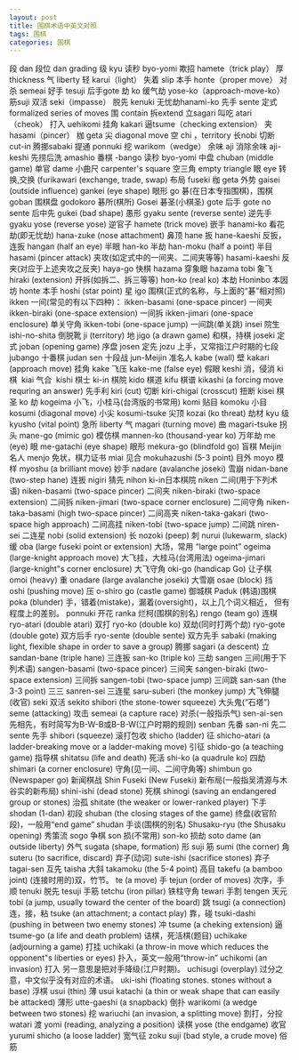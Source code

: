 ```yaml
---
layout: post
title: 围棋术语中英文对照
tags: 围棋
categories: 围棋
---
```


段 dan
段位 dan grading
级 kyu
读秒 byo-yomi
欺招 hamete（trick play）
厚 thickness
气 liberty
轻 karui（light）
失着 slip
本手 honte（proper move）
对杀 semeai
好手 tesuji
后手gote
劫 ko
缓气劫 yose-ko（approach-move-ko）
筋suji
双活 seki（impasse）
脱先 kenuki
无忧劫hanami-ko
先手 sente
定式 formalized series of moves
围 contain
拆extend
立sagari
叫吃 atari（cheok）
打入 uehikomi
挂角 kakari
逼tsume（checking extension）
夹hasami（pincer）
枷 geta
尖 diagonal move
空 chi ，territory
长nobi
切断 cut-in
腾挪sabaki
提通 ponnuki
挖 warikom（wedge）
余味 aji
消除余味 aji-keshi
先捞后洗 amashio
番棋 -bango
读秒 byo-yomi
中盘 chuban (middle game)
单官 dame
小曲尺 carpenter's square
空三角 empty triangle
眼 eye
转换,交换 (furikawari (exchange, trade, swap)
布局 fuseki
枷 geta
外势 gaisei (outside influence)
gankei (eye shape) 眼形
go 碁(在日本专指围棋)，围棋
goban 围棋盘
godokoro 碁所(棋所)
Gosei 碁圣(小棋圣) gote 后手 
gote no sente 后中先
gukei (bad shape) 愚形 
gyaku sente (reverse sente) 逆先手 
gyaku yose (reverse yose) 逆官子 
hamete (trick move) 嵌手 
hanami-ko 看花劫(即无忧劫) hana-zuke (nose attachment) 鼻顶 
hane 扳 
hane-kaeshi 反扳，连扳 hangan (half an eye) 半眼 han-ko 半劫 han-moku (half a point) 半目 
hasami (pincer attack) 夹攻(如定式中的一间夹、二间夹等等) 
hasami-kaeshi 反夹(对应于上述夹攻之反夹) haya-go 快棋 
hazama 穿象眼 hazama tobi 象飞 hiraki (extension) 开拆(如拆二、拆三等等) 
hon-ko (real ko) 本劫 Honinbo 本因坊
honte 本手 
hoshi (star point) 星 
igo 围棋(正式的名称，与上面的“碁”相对照) 
ikken 一间(常见的有以下四种)： ikken-basami (one-space pincer) 一间夹 
ikken-biraki (one-space extension) 一间拆 
ikken-jimari (one-space enclosure) 单关守角 
ikken-tobi (one-space jump) 一间跳(单关跳) 
insei 院生 
ishi-no-shita 倒脱靴 
ji (territory) 地 
jigo (a drawn game) 和棋，持棋 
joseki 定式 
joban (opening game) 序盘 
josen 定先 jozu 上手，又常指江户时期的七段 
jubango 十番棋 
judan sen 十段战 jun-Meijin 准名人 kabe (wall) 壁 
kakari (approach move) 挂角 
kake 飞压 kake-me (false eye) 假眼 
keshi 消，侵消 
ki 棋 
kiai 气合 
kishi 棋士 
ki-in 棋院 
kido 棋道 
kifu 棋谱 
kikashi (a forcing move requring an answer) 先手利 
kiri (cut) 切断 
kiri-chigai (crosscut) 扭断 
kisei 棋圣 
ko 劫 
kogeima 小飞，小桂马(台湾版的书常用) 
komi 贴目 
komoku 小目 
kosumi (diagonal move) 小尖 
kosumi-tsuke 尖顶 kozai (ko threat) 劫材 
kyu 级 
kyusho (vital point) 急所 
liberty 气 
magari (turning move) 曲 
magari-tsuke 拐头 mane-go (mimic go) 模仿棋 
mannen-ko (thousand-year ko) 万年劫 
me (eye) 眼
me-gatachi (eye shape) 眼形 mekura-go (blindfold go) 盲棋 Meijin 名人 
menjo 免状，棋力证书 
miai 见合 
mokuhazushi (5-3 point) 目外
moyo 模样 
myoshu (a brilliant move) 妙手 
nadare (avalanche joseki) 雪崩 
nidan-bane (two-step hane) 连扳 
nigiri 猜先 
nihon ki-in日本棋院 niken 二间(用于下列术语) niken-basami (two-space pincer) 二间夹
niken-biraki (two-space extension) 二间拆
niken-jimari (two-space corner enclosure) 二间守角 niken-taka-basami (high two-space pincer) 二间高夹
niken-taka-gakari (two-space high approach) 二间高挂
niken-tobi (two-space jump) 二间跳
niren-sei 二连星
nobi (solid extension) 长
nozoki (peep) 刺
nurui (lukewarm, slack) 缓
oba (large fuseki point or extension) 大场，常用 “large point” ogeima (large-knight approach move) 大飞挂，大桂马(台湾用法) ogeima-jimari (large-knight"s corner enclosure) 大飞守角 
oki-go (handicap Go) 让子棋
omoi (heavy) 重
onadare (large avalanche joseki) 大雪崩
osae (block) 挡 
oshi (pushing move) 压 
o-shiro go (castle game) 御城棋 Paduk (韩语)围棋 poka (blunder) 
手，错着(mistake)，漏着(oversight)，以上几个词义相近， 但有程度上的差别。 ponnuki 开花
ranka 烂柯(围棋的别名) rengo (team go) 连棋 ryo-atari (double atari) 双打
ryo-ko (double ko) 双劫(同时打两个劫)
ryo-gote (double gote) 双方后手
ryo-sente (double sente) 双方先手
sabaki (making light, flexible shape in order to save a group) 腾挪
sagari (a descent) 立
sandan-bane (triple hane) 三连扳 san-ko (triple ko) 三劫 
sangen 三间(用于下列术语) sangen-basami (two-space pincer) 三间夹 sangen-biraki (two-space extension) 三间拆 sangen-tobi (two-space jump) 三间跳 san-san (the 3-3 point) 三三 sanren-sei 三连星
saru-suberi (the monkey jump) 大飞伸腿(收官) seki 双活
sekito shibori (the stone-tower squeeze) 大头鬼(“石塔”) seme (attacking) 攻击
semeai (a capture race) 对杀(一般指杀气)
sen-ai-sen 先相先，有时简写为B-W-B或B-B-W(江户时期的规则) senban 先番 san-ni 先二 sente 先手
shibori (squeeze) 滚打包收
shicho (ladder) 征
shicho-atari (a ladder-breaking move or a ladder-making move) 引征 
shido-go (a teaching game) 指导棋 
shitatsu (life and death) 死活 
shi-ko (a quadrule ko) 四劫 shimari (a corner enclosure) 守角(见一间、二间守角等) shimbun go (Newspaper go) 新闻棋战 Shin Fuseki (New Fuseki) 新布局(一般指吴清源与木谷实的新布局) 
shini-ishi (dead stone) 死棋 shinogi (saving an endangered group or stones) 治孤
shitate (the weaker or lower-ranked player) 下手 shodan (1-dan) 初段
shuban (the closing stages of the game) 终盘(收官阶段)，一般用“end game”
shudan 手谈(围棋的别名) Shusaku-ryu (the Shusaku opening) 秀策流 sogo 争棋
son 损(不常用) son-ko 损劫 soto dame (an outside liberty) 外气
sugata (shape, formation) 形
suji 筋 sumi (the corner) 角 
suteru (to sacrifice, discard) 弃子(动词)
sute-ishi (sacrifice stones) 弃子 tagai-sen 互先 taisha 大斜
takamoku (the 5-4 point) 高目
takefu (a bamboo joint) (连接时用的)双，竹节。
te (a move) 手
tejun (order of moves) 次序，手顺 tenuki 脱先
tesuji 手筋
tetchu (iron pillar) 铁柱守角
tewari 手割
tengen 天元
tobi (a jump, usually toward the center of the board) 跳
tsugi (a connection) 连，接，粘
tsuke (an attachment; a contact play) 靠，碰
tsuki-dashi (pushing in between two enemy stones) 冲 tsume (a cheking extension) 逼
tsume-go (a life and death problem) 诘棋，死活棋(题目)
uchikake (adjourning a game) 打挂 uchikaki (a throw-in move which reduces the opponent"s liberties or eyes) 扑入，英文一般用“throw-in” uchikomi (an invasion) 打入
另一意思是把对手降级(江户时期)。 uchisugi (overplay) 过分之意，中文似乎没有对应的术语。 uki-ishi (floating stones. stones without a base) 浮棋
usui (thin) 薄
usui katachi (a thin or weak shape that can easily be attacked) 薄形 utte-gaeshi (a snapback) 倒扑
warikomi (a wedge between two stones) 挖
wariuchi (an invasion, a splitting move) 割打，分投
watari 渡
yomi (reading, analyzing a position) 读棋
yose (the endgame) 收官
yurumi shicho (a loose ladder) 宽气征
zoku suji (bad style, a crude move) 俗筋

